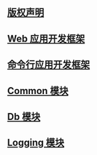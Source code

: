 ## [版权声明](/cn/manual/copyright)

## [Web 应用开发框架](/cn/manual/web)

## [命令行应用开发框架](/cn/manual/cli)

## [Common 模块](/cn/manual/common)

## [Db 模块](/cn/manual/db)

## [Logging 模块](/cn/manual/logging)
